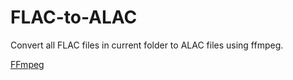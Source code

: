 # FLAC-to-ALAC
Convert all FLAC files in current folder to ALAC files using ffmpeg.

[FFmpeg](https://ffmpeg.org)
